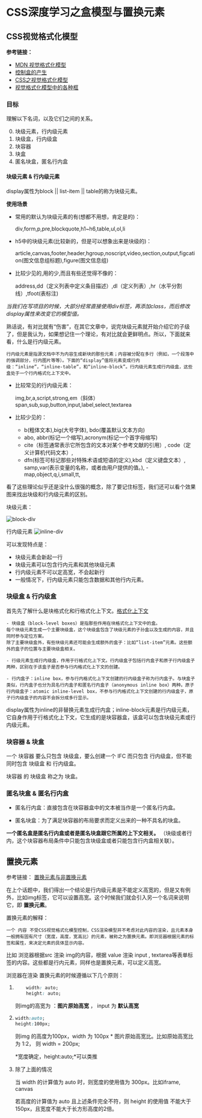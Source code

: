 # CSS深度学习之盒模型与置换元素


## CSS视觉格式化模型
**参考链接：**
- [MDN 视觉格式化模型](https://developer.mozilla.org/zh-CN/docs/Web/Guide/CSS/Visual_formatting_model)
- [控制盒的产生](https://github.com/acelan86/css/wiki/9.2-%E6%8E%A7%E5%88%B6%E7%9B%92%E7%9A%84%E4%BA%A7%E7%94%9F%EF%BC%88done%EF%BC%89)
- [CSS之视觉格式化模型](http://blog.codingplayboy.com/2016/11/06/css_visual_formatting_model/)
- [视觉格式化模型中的各种框](http://blog.doyoe.com/2015/03/09/css/%E8%A7%86%E8%A7%89%E6%A0%BC%E5%BC%8F%E5%8C%96%E6%A8%A1%E5%9E%8B%E4%B8%AD%E7%9A%84%E5%90%84%E7%A7%8D%E6%A1%86/)
### 目标
理解以下名词，以及它们之间的关系。

0. 块级元素，行内级元素
1. 块级盒，行内级盒
2. 块容器
3. 块盒
4. 匿名块盒，匿名行内盒

#### 块级元素 & 行内级元素

display属性为block || list-item || table的称为块级元素。

**使用场景**
- 常用的默认为块级元素的有(想都不用想，肯定是的)：

    div,form,p,pre,blockquote,h1~h6,table,ul,ol,li

- h5中的块级元素(比较新的，但是可以想象出来是块级的)：

    article,canvas,footer,header,hgroup,noscript,video,section,output,figcation(图文信息组标题),figure(图文信息组)

- 比较少见的,用的少,而且有些还觉得不像的：

    address,dd（定义列表中定义条目描述）,dl（定义列表）,hr（水平分割线）,tfoot(表标注)



*当我们在写项目的时候，大部分经常直接使用div标签，再添加class，而后修改display属性来改变它的模型值。*

熟话说，有对比就有“伤害”，在其它文章中，说完块级元素就开始介绍它的子级了，但是我认为，如果想记住一个理论，有对比就会更鲜明点。所以，下面就来看，什么是行内级元素。

    行内级元素是指源文档中不为内容生成新块的那些元素；内容被分配在多行（例如，一个段落中的强调部分，行内图片等等）。下面的“display”值将元素变成行内级：“inline”，“inline-table”，和“inline-block”。行内级元素生成行内级盒，这些盒处于一个行内格式化上下文中。

- 比较常见的行内级元素：

  img,br,a,script,strong,em（斜体）span,sub,sup,button,input,label,select,textarea
- 比较少见的：

    - b(粗体文本),big(大号字体), bdo(覆盖默认文本方向)
    -  abo, abbr(标记一个缩写),acronym(标记一个首字母缩写)
    - cite（标签通常表示它所包含的文本对某个参考文献的引用）, code（定义计算机代码文本）,
    - dfn(标签可标记那些对特殊术语或短语的定义),kbd（定义键盘文本）, samp,var(表示变量的名称，或者由用户提供的值。),
    -map,object,q,i,small,tt,

看了这些理论似乎还是没什么很强的概念，除了要记住标签，我们还可以看个效果图来找出块级和行内级元素的区别。

块级元素：

![block-div](https://wx1.sinaimg.cn/orj360/006P0MECly1frd1bc3e9nj30u30cuwfe.jpg)

行内级元素
![inline-div](https://wx3.sinaimg.cn/large/006P0MECly1frd1bc74klj30tg0cqt9l.jpg)

可以发现特点是：
 - 块级元素会新起一行
 - 块级元素可以包含行内元素和其他块级元素
 - 行内级元素不可以定高宽，不会起新行
 - 一般情况下，行内级元素只能包含数据和其他行内元素。

 ### 块级盒 & 行内级盒

首先先了解什么是块格式化和行格式化上下文。[格式化上下文](http://layout.imweb.io/article/formatting-context.html)

    - 块级盒（block-level boxes）是指那些作用在块格式化上下文中的盒。
    每个块级元素生成一个主要块级盒，这个块级盒包含了块级元素的子孙盒以及生成的内容，并且同时参与定位方案。
    除了主要块级盒外，有些块级元素还可能会生成额外的盒子：比如“list-item”元素。这些额外的盒子的位置与主要块级盒相关。

    - 行级元素生成行内级盒，作用于行格式化上下文。行内级盒子包括行内盒子和原子行内级盒子两种，区别在于该盒子是否参与行内格式化上下文的创建。
    
    - 行内盒子：inline box，参与行内格式化上下文创建的行内级盒子称为行内盒子。与块盒子类似，行内盒子也分为具名行内盒子和匿名行内盒子（anonymous inline box）两种。原子行内级盒子：atomic inline-level box，不参与行内格式化上下文创建的行内级盒子，原子行内级盒子的内容不会拆分成多行显示。
    

display属性为inline的非替换元素生成行内盒；inline-block元素是行内级元素，它自身作用于行格式化上下文，它生成的是块容器盒，该盒可以包含块级元素或行内级元素。

### 块容器 & 块盒

一个 块容器 要么只包含 块级盒，要么创建一个 IFC 而只包含 行内级盒，但不能同时包含 块级盒 和 行内级盒。

块容器 的 块级盒 称之为 块盒。

### 匿名块盒 & 匿名行内盒

- 匿名行内盒：直接包含在块容器盒中的文本被当作是一个匿名行内盒。

- 匿名块盒：为了满足块容器的布局要求而定义出来的一种不具名的块盒。

**一个匿名盒是匿名行内盒或者是匿名块盒跟它所属的上下文相关。**
（块级或者行内，这个块容器布局条件中只能包含块级盒或者只能包含行内盒相关联）。


## 置换元素

参考链接：
[置换元素与非置换元素](http://blog.doyoe.com/2015/03/15/css/%E7%BD%AE%E6%8D%A2%E5%92%8C%E9%9D%9E%E7%BD%AE%E6%8D%A2%E5%85%83%E7%B4%A0/)

在上个话题中，我们得出一个结论是行内级元素是不能定义高宽的，但是又有例外，比如img标签，它可以设置高宽。这个时候我们就会引入另一个名词来说明它，即 **置换元素**。

置换元素的解释：

    一个 内容 不受CSS视觉格式化模型控制，CSS渲染模型并不考虑对此内容的渲染，且元素本身一般拥有固有尺寸（宽度，高度，宽高比）的元素，被称之为置换元素。即浏览器根据元素的标签和属性，来决定元素的具体显示内容。

比如 浏览器根据src 渲染 img的内容，根据 value 渲染 input , textarea等表单标签的内容。这些都是行内元素，同样也是置换元素，可以定义高宽。


浏览器在渲染 置换元素的时候遵循以下几个原则：

1. 
    ```css
        width: auto;
        height: auto;
    ```
    则img的高宽为 ：**图片原始高宽** ， input 为 **默认高宽**

2.  
    ```css
    width:auto;
    height:100px;
    ```
    则img 的高度为100px，width 为 100px * 图片原始高宽比。比如原始高宽比为 1:2， 则 width = 200px;

    *宽度确定，height:auto;*可以类推

3. 除了上面的情况

    当 width 的计算值为 auto 时，则宽度的使用值为 300px。比如iframe, canvas

    若高度的计算值为 auto 且上述条件完全不符，则 height 的使用值 不能大于150px，且宽度不能大于长方形高度的2倍。




